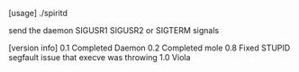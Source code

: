 [usage]
./spiritd

send the daemon SIGUSR1 SIGUSR2 or SIGTERM signals

[version info]
0.1 Completed Daemon
0.2 Completed mole
0.8 Fixed STUPID segfault issue that execve was throwing
1.0 Viola
